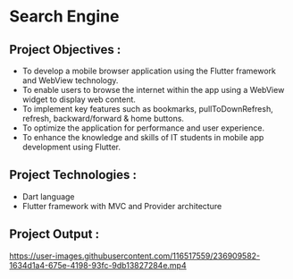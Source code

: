 # Search Engine

## Project Objectives :
- To develop a mobile browser application using the Flutter framework and WebView
technology.
- To enable users to browse the internet within the app using a WebView widget to display web
content.
- To implement key features such as bookmarks, pullToDownRefresh, refresh, backward/forward
& home buttons.
- To optimize the application for performance and user experience.
- To enhance the knowledge and skills of IT students in mobile app development using Flutter.

## Project Technologies :
- Dart language
- Flutter framework with MVC and Provider architecture

## Project Output :

https://user-images.githubusercontent.com/116517559/236909582-1634d1a4-675e-4198-93fc-9db13827284e.mp4
